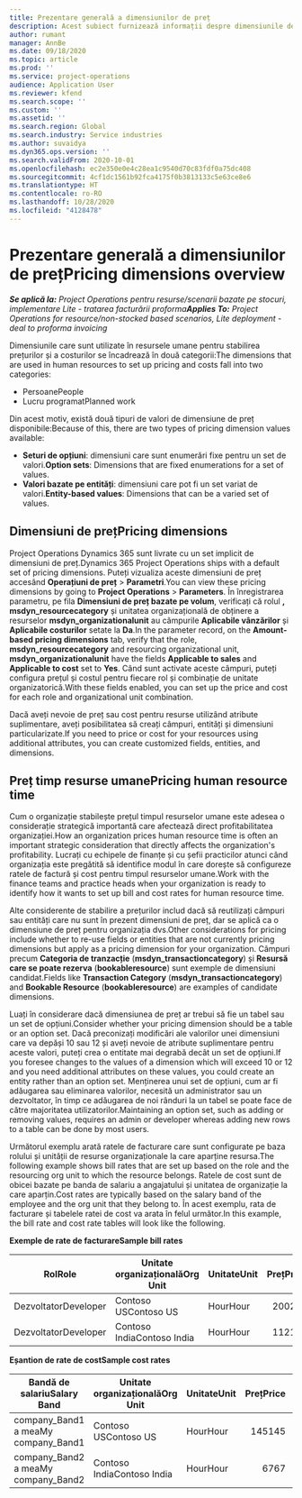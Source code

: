 ```yaml
---
title: Prezentare generală a dimensiunilor de preț
description: Acest subiect furnizează informații despre dimensiunile de preț în Dynamics 365 Project Operations.
author: rumant
manager: AnnBe
ms.date: 09/18/2020
ms.topic: article
ms.prod: ''
ms.service: project-operations
audience: Application User
ms.reviewer: kfend
ms.search.scope: ''
ms.custom: ''
ms.assetid: ''
ms.search.region: Global
ms.search.industry: Service industries
ms.author: suvaidya
ms.dyn365.ops.version: ''
ms.search.validFrom: 2020-10-01
ms.openlocfilehash: ec2e350e0e4c28ea1c9540d70c83fdf0a75dc408
ms.sourcegitcommit: 4cf1dc1561b92fca4175f0b3813133c5e63ce8e6
ms.translationtype: HT
ms.contentlocale: ro-RO
ms.lasthandoff: 10/28/2020
ms.locfileid: "4128478"
---
```

# <a name="pricing-dimensions-overview"></a><span data-ttu-id="18be6-103">Prezentare generală a dimensiunilor de preț</span><span class="sxs-lookup"><span data-stu-id="18be6-103">Pricing dimensions overview</span></span>

<span data-ttu-id="18be6-104">_**Se aplică la:** Project Operations pentru resurse/scenarii bazate pe stocuri, implementare Lite - tratarea facturării proforma_</span><span class="sxs-lookup"><span data-stu-id="18be6-104">_**Applies To:** Project Operations for resource/non-stocked based scenarios, Lite deployment - deal to proforma invoicing_</span></span>

<span data-ttu-id="18be6-105">Dimensiunile care sunt utilizate în resursele umane pentru stabilirea prețurilor și a costurilor se încadrează în două categorii:</span><span class="sxs-lookup"><span data-stu-id="18be6-105">The dimensions that are used in human resources to set up pricing and costs fall into two categories:</span></span>

- <span data-ttu-id="18be6-106">Persoane</span><span class="sxs-lookup"><span data-stu-id="18be6-106">People</span></span>
- <span data-ttu-id="18be6-107">Lucru programat</span><span class="sxs-lookup"><span data-stu-id="18be6-107">Planned work</span></span>

<span data-ttu-id="18be6-108">Din acest motiv, există două tipuri de valori de dimensiune de preț disponibile:</span><span class="sxs-lookup"><span data-stu-id="18be6-108">Because of this, there are two types of pricing dimension values available:</span></span>

- <span data-ttu-id="18be6-109">**Seturi de opțiuni**: dimensiuni care sunt enumerări fixe pentru un set de valori.</span><span class="sxs-lookup"><span data-stu-id="18be6-109">**Option sets**: Dimensions that are fixed enumerations for a set of values.</span></span>
- <span data-ttu-id="18be6-110">**Valori bazate pe entități**: dimensiuni care pot fi un set variat de valori.</span><span class="sxs-lookup"><span data-stu-id="18be6-110">**Entity-based values**: Dimensions that can be a varied set of values.</span></span>

## <a name="pricing-dimensions"></a><span data-ttu-id="18be6-111">Dimensiuni de preț</span><span class="sxs-lookup"><span data-stu-id="18be6-111">Pricing dimensions</span></span>

<span data-ttu-id="18be6-112">Project Operations Dynamics 365 sunt livrate cu un set implicit de dimensiuni de preț.</span><span class="sxs-lookup"><span data-stu-id="18be6-112">Dynamics 365 Project Operations ships with a default set of pricing dimensions.</span></span> <span data-ttu-id="18be6-113">Puteți vizualiza aceste dimensiuni de preț accesând **Operațiuni de preț** > **Parametri**.</span><span class="sxs-lookup"><span data-stu-id="18be6-113">You can view these pricing dimensions by going to **Project Operations** > **Parameters**.</span></span> <span data-ttu-id="18be6-114">În înregistrarea parametru, pe fila **Dimensiuni de preț bazate pe volum**, verificați că rolul **, msdyn_resourcecategory** și unitatea organizațională de obținere a resurselor **msdyn_organizationalunit** au câmpurile **Aplicabile vânzărilor** și **Aplicabile costurilor** setate la **Da**.</span><span class="sxs-lookup"><span data-stu-id="18be6-114">In the parameter record, on the **Amount-based pricing dimensions** tab, verify that the role, **msdyn_resourcecategory** and resourcing organizational unit, **msdyn_organizationalunit** have the fields **Applicable to sales** and **Applicable to cost** set to **Yes**.</span></span> <span data-ttu-id="18be6-115">Când sunt activate aceste câmpuri, puteți configura prețul și costul pentru fiecare rol și combinație de unitate organizatorică.</span><span class="sxs-lookup"><span data-stu-id="18be6-115">With these fields enabled, you can set up the price and cost for each role and organizational unit combination.</span></span>

<span data-ttu-id="18be6-116">Dacă aveți nevoie de preț sau cost pentru resurse utilizând atribute suplimentare, aveți posibilitatea să creați câmpuri, entități și dimensiuni particularizate.</span><span class="sxs-lookup"><span data-stu-id="18be6-116">If you need to price or cost for your resources using additional attributes, you can create customized fields, entities, and dimensions.</span></span>

## <a name="pricing-human-resource-time"></a><span data-ttu-id="18be6-117">Preț timp resurse umane</span><span class="sxs-lookup"><span data-stu-id="18be6-117">Pricing human resource time</span></span>
<span data-ttu-id="18be6-118">Cum o organizație stabilește prețul timpul resurselor umane este adesea o considerație strategică importantă care afectează direct profitabilitatea organizației.</span><span class="sxs-lookup"><span data-stu-id="18be6-118">How an organization prices human resource time is often an important strategic consideration that directly affects the organization's profitability.</span></span> <span data-ttu-id="18be6-119">Lucrați cu echipele de finanțe și cu șefii practicilor atunci când organizația este pregătită să identifice modul în care dorește să configureze ratele de factură și cost pentru timpul resurselor umane.</span><span class="sxs-lookup"><span data-stu-id="18be6-119">Work with the finance teams and practice heads when your organization is ready to identify how it wants to set up bill and cost rates for human resource time.</span></span>

<span data-ttu-id="18be6-120">Alte considerente de stabilire a prețurilor includ dacă să reutilizați câmpuri sau entități care nu sunt în prezent dimensiuni de preț, dar se aplică ca o dimensiune de preț pentru organizația dvs.</span><span class="sxs-lookup"><span data-stu-id="18be6-120">Other considerations for pricing include whether to re-use fields or entities that are not currently pricing dimensions but apply as a pricing dimension for your organization.</span></span> <span data-ttu-id="18be6-121">Câmpuri precum **Categoria de tranzacție** (**msdyn_transactioncategory**) și **Resursă care se poate rezerva** (**bookableresource**) sunt exemple de dimensiuni candidat.</span><span class="sxs-lookup"><span data-stu-id="18be6-121">Fields like **Transaction Category** (**msdyn_transactioncategory**) and **Bookable Resource** (**bookableresource**) are examples of candidate dimensions.</span></span> 

<span data-ttu-id="18be6-122">Luați în considerare dacă dimensiunea de preț ar trebui să fie un tabel sau un set de opțiuni.</span><span class="sxs-lookup"><span data-stu-id="18be6-122">Consider whether your pricing dimension should be a table or an option set.</span></span> <span data-ttu-id="18be6-123">Dacă preconizați modificări ale valorilor unei dimensiuni care va depăși 10 sau 12 și aveți nevoie de atribute suplimentare pentru aceste valori, puteți crea o entitate mai degrabă decât un set de opțiuni.</span><span class="sxs-lookup"><span data-stu-id="18be6-123">If you foresee changes to the values of a dimension which will exceed 10 or 12 and you need additional attributes on these values, you could create an entity rather than an option set.</span></span> <span data-ttu-id="18be6-124">Menținerea unui set de opțiuni, cum ar fi adăugarea sau eliminarea valorilor, necesită un administrator sau un dezvoltator, în timp ce adăugarea de noi rânduri la un tabel se poate face de către majoritatea utilizatorilor.</span><span class="sxs-lookup"><span data-stu-id="18be6-124">Maintaining an option set, such as adding or removing values, requires an admin or developer whereas adding new rows to a table can be done by most users.</span></span>

<span data-ttu-id="18be6-125">Următorul exemplu arată ratele de facturare care sunt configurate pe baza rolului și unității de resurse organizaționale la care aparține resursa.</span><span class="sxs-lookup"><span data-stu-id="18be6-125">The following example shows bill rates that are set up based on the role and the resourcing org unit to which the resource belongs.</span></span> <span data-ttu-id="18be6-126">Ratele de cost sunt de obicei bazate pe banda de salariu a angajatului și unitatea de organizație la care aparțin.</span><span class="sxs-lookup"><span data-stu-id="18be6-126">Cost rates are typically based on the salary band of the employee and the org unit that they belong to.</span></span> <span data-ttu-id="18be6-127">În acest exemplu, rata de facturare și tabelele ratei de cost va arata în felul următor.</span><span class="sxs-lookup"><span data-stu-id="18be6-127">In this example, the bill rate and cost rate tables will look like the following.</span></span>

<span data-ttu-id="18be6-128">**Exemple de rate de facturare**</span><span class="sxs-lookup"><span data-stu-id="18be6-128">**Sample bill rates**</span></span>

| <span data-ttu-id="18be6-129">Rol</span><span class="sxs-lookup"><span data-stu-id="18be6-129">Role</span></span>        | <span data-ttu-id="18be6-130">Unitate organizațională</span><span class="sxs-lookup"><span data-stu-id="18be6-130">Org Unit</span></span>    |<span data-ttu-id="18be6-131">Unitate</span><span class="sxs-lookup"><span data-stu-id="18be6-131">Unit</span></span>      |<span data-ttu-id="18be6-132">Preț</span><span class="sxs-lookup"><span data-stu-id="18be6-132">Price</span></span>      |<span data-ttu-id="18be6-133">Monedă</span><span class="sxs-lookup"><span data-stu-id="18be6-133">Currency</span></span>  |
| ------------|-------------|----------|----------:|----------|
| <span data-ttu-id="18be6-134">Dezvoltator</span><span class="sxs-lookup"><span data-stu-id="18be6-134">Developer</span></span>   | <span data-ttu-id="18be6-135">Contoso US</span><span class="sxs-lookup"><span data-stu-id="18be6-135">Contoso US</span></span>  |<span data-ttu-id="18be6-136">Hour</span><span class="sxs-lookup"><span data-stu-id="18be6-136">Hour</span></span> | <span data-ttu-id="18be6-137">200</span><span class="sxs-lookup"><span data-stu-id="18be6-137">200</span></span>|<span data-ttu-id="18be6-138">USD</span><span class="sxs-lookup"><span data-stu-id="18be6-138">USD</span></span>     |
| <span data-ttu-id="18be6-139">Dezvoltator</span><span class="sxs-lookup"><span data-stu-id="18be6-139">Developer</span></span>   | <span data-ttu-id="18be6-140">Contoso India</span><span class="sxs-lookup"><span data-stu-id="18be6-140">Contoso India</span></span> |<span data-ttu-id="18be6-141">Hour</span><span class="sxs-lookup"><span data-stu-id="18be6-141">Hour</span></span>|   <span data-ttu-id="18be6-142">112</span><span class="sxs-lookup"><span data-stu-id="18be6-142">112</span></span>|<span data-ttu-id="18be6-143">USD</span><span class="sxs-lookup"><span data-stu-id="18be6-143">USD</span></span>     |


<span data-ttu-id="18be6-144">**Eșantion de rate de cost**</span><span class="sxs-lookup"><span data-stu-id="18be6-144">**Sample cost rates**</span></span>

| <span data-ttu-id="18be6-145">Bandă de salariu</span><span class="sxs-lookup"><span data-stu-id="18be6-145">Salary Band</span></span>     | <span data-ttu-id="18be6-146">Unitate organizațională</span><span class="sxs-lookup"><span data-stu-id="18be6-146">Org Unit</span></span>    |<span data-ttu-id="18be6-147">Unitate</span><span class="sxs-lookup"><span data-stu-id="18be6-147">Unit</span></span>      |<span data-ttu-id="18be6-148">Preț</span><span class="sxs-lookup"><span data-stu-id="18be6-148">Price</span></span>      |<span data-ttu-id="18be6-149">Monedă</span><span class="sxs-lookup"><span data-stu-id="18be6-149">Currency</span></span>  |
| ----------------|-------------|----------|----------:|----------|
| <span data-ttu-id="18be6-150">company_Band1 a mea</span><span class="sxs-lookup"><span data-stu-id="18be6-150">My company_Band1</span></span> | <span data-ttu-id="18be6-151">Contoso US</span><span class="sxs-lookup"><span data-stu-id="18be6-151">Contoso US</span></span>  |<span data-ttu-id="18be6-152">Hour</span><span class="sxs-lookup"><span data-stu-id="18be6-152">Hour</span></span> | <span data-ttu-id="18be6-153">145</span><span class="sxs-lookup"><span data-stu-id="18be6-153">145</span></span>|<span data-ttu-id="18be6-154">USD</span><span class="sxs-lookup"><span data-stu-id="18be6-154">USD</span></span>     |
| <span data-ttu-id="18be6-155">company_Band2 a mea</span><span class="sxs-lookup"><span data-stu-id="18be6-155">My company_Band2</span></span> | <span data-ttu-id="18be6-156">Contoso India</span><span class="sxs-lookup"><span data-stu-id="18be6-156">Contoso India</span></span> |<span data-ttu-id="18be6-157">Hour</span><span class="sxs-lookup"><span data-stu-id="18be6-157">Hour</span></span>|   <span data-ttu-id="18be6-158">67</span><span class="sxs-lookup"><span data-stu-id="18be6-158">67</span></span>|<span data-ttu-id="18be6-159">USD</span><span class="sxs-lookup"><span data-stu-id="18be6-159">USD</span></span>     |
